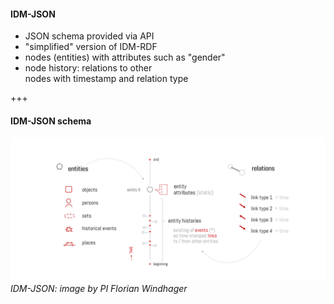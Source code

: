 #### IDM-JSON<!-- .element: style="float: left" -->

* JSON schema provided via API<!-- .element: class="fragment" -->
* "simplified" version of IDM-RDF<!-- .element: class="fragment" -->
* nodes (entities) with attributes such as "gender"<!-- .element: class="fragment" -->
* node history: relations to other<br/>nodes with timestamp and relation type<!-- .element: class="fragment" -->

+++

#### IDM-JSON schema<!-- .element: style="float: left" -->

![IDM-JSON](images/IDMJSON2.png)
*IDM-JSON: image by PI Florian Windhager*<!-- .element: style="float: left; font-size: x-small" -->


